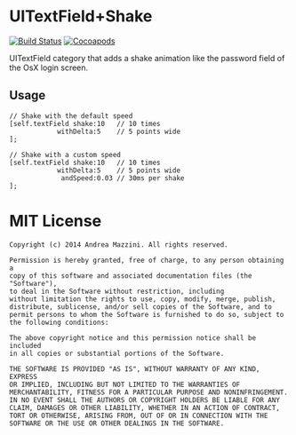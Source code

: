 UITextField+Shake
=============

[![Build Status](https://travis-ci.org/andreamazz/UITextField-Shake.png)](https://travis-ci.org/andreamazz/UITextField-Shake)
[![Cocoapods](https://cocoapod-badges.herokuapp.com/v/UITextField+Shake/badge.png)](http://cocoapods.org/?q=summary%3Auitextfield%20name%3Ashake%2A)

UITextField category that adds a shake animation like the password field of the OsX login screen.

Usage
--------------------
```objc
// Shake with the default speed
[self.textField shake:10   // 10 times
            withDelta:5    // 5 points wide
];

// Shake with a custom speed
[self.textField shake:10   // 10 times
            withDelta:5    // 5 points wide
             andSpeed:0.03 // 30ms per shake
];
```

MIT License
==================
	Copyright (c) 2014 Andrea Mazzini. All rights reserved.

	Permission is hereby granted, free of charge, to any person obtaining a
	copy of this software and associated documentation files (the "Software"),
	to deal in the Software without restriction, including
	without limitation the rights to use, copy, modify, merge, publish,
	distribute, sublicense, and/or sell copies of the Software, and to
	permit persons to whom the Software is furnished to do so, subject to
	the following conditions:

	The above copyright notice and this permission notice shall be included
	in all copies or substantial portions of the Software.

	THE SOFTWARE IS PROVIDED "AS IS", WITHOUT WARRANTY OF ANY KIND, EXPRESS
	OR IMPLIED, INCLUDING BUT NOT LIMITED TO THE WARRANTIES OF
	MERCHANTABILITY, FITNESS FOR A PARTICULAR PURPOSE AND NONINFRINGEMENT.
	IN NO EVENT SHALL THE AUTHORS OR COPYRIGHT HOLDERS BE LIABLE FOR ANY
	CLAIM, DAMAGES OR OTHER LIABILITY, WHETHER IN AN ACTION OF CONTRACT,
	TORT OR OTHERWISE, ARISING FROM, OUT OF OR IN CONNECTION WITH THE
	SOFTWARE OR THE USE OR OTHER DEALINGS IN THE SOFTWARE.